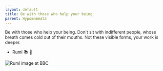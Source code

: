 ```yaml
---
layout: default
title: Be with those who help your being
parent: Hypomnemata
---
```

Be with those who help your being.
Don't sit with indifferent people, whose breath
comes cold out of their mouths.
Not these visible forms, your work is deeper.

- Rumi 📚 💬

![Rumi image at BBC](https://7robots.micro.blog/uploads/2024/bb08f33f20.jpg "Rumi image at BBC")
